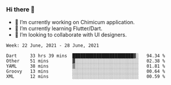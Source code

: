 ### Hi there 👋

<!--
**devcat37/devcat37** is a ✨ _special_ ✨ repository because its `README.md` (this file) appears on your GitHub profile.-->


- 🔭 I’m currently working on Chimicum application.
- 🌱 I’m currently learning Flutter/Dart.
- 👯 I’m looking to collaborate with UI designers.
<!-- - 🤔 I’m looking for help with ... -->

<!--START_SECTION:waka-->
```text
Week: 22 June, 2021 - 28 June, 2021

Dart     33 hrs 39 mins  ███████████████████████▓░   94.34 % 
Other    51 mins         ▓░░░░░░░░░░░░░░░░░░░░░░░░   02.38 % 
YAML     38 mins         ▒░░░░░░░░░░░░░░░░░░░░░░░░   01.81 % 
Groovy   13 mins         ░░░░░░░░░░░░░░░░░░░░░░░░░   00.64 % 
XML      12 mins         ░░░░░░░░░░░░░░░░░░░░░░░░░   00.59 % 
```
<!--END_SECTION:waka-->
